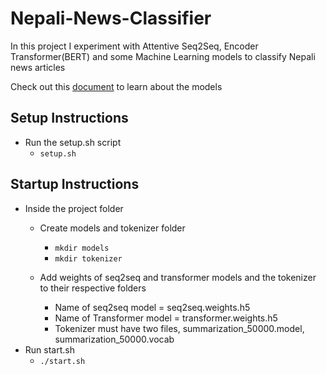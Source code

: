 # Nepali-News-Classifier

In this project I experiment with Attentive Seq2Seq, Encoder Transformer(BERT) and some Machine Learning models to classify Nepali news articles

Check out this <a href="report/Classification of Nepali News Articles.pdf">document</a> to learn about the models

## Setup Instructions
- Run the setup.sh script
    - `setup.sh`

## Startup Instructions
- Inside the project folder
    - Create models and tokenizer folder
        - `mkdir models`
        - `mkdir tokenizer`

    - Add weights of seq2seq and transformer models and the tokenizer to their respective folders
        - Name of seq2seq model = seq2seq.weights.h5
        - Name of Transformer model = transformer.weights.h5
        - Tokenizer must have two files, summarization_50000.model, summarization_50000.vocab
- Run start.sh
    - `./start.sh`